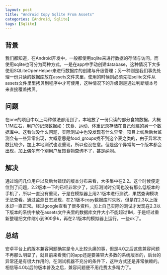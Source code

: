 ```yaml
---
layout: post
title: "Android Copy Sqlite From Assets"
categories: [Android, Sqlite]
tags: [Sqlite]
---
```


## 背景

我们都知道，在Android开发中，一般都使用sqlite来进行数据的存储与访问，而使用sqlite也可分为两种方式，一是在app中手动创建database，这种情况下大多使用SQLiteOpenHelper来进行数据库的创建与升级管理；另一种则是我们事先处理一份只读的数据库放在assets文件夹里，使用的时候则必须先把sqlite文件从assets文件里里拷贝到程序中才可使用，这种情况下的升级则是通过判断版本号来直接覆盖拷贝。

## 问题

在one的项目中以上两种做法都用到了，本地放了一份只读的部分食物数据，大概1.1M左右，用户的记录数据如：饮食、运动、体重记录存储在自己创建的另一个数据库中。这看似没什么问题，实际测试中也没发现有什么异常。项目上线后后台监测会有一些异常出现，大概意思是food_groups找不到这个表之类的，由于异常次数比较少，加上本地测试也没重现，所以也没在意。但是这个异常每一个版本都会出现，加上偶尔有个别用户反馈食物查询不了，甚是纳闷。

## 解决

通过询问几位用户以及后台错误的版本分布来看，大多集中在2.2。这个时候便定位到了问题，2.2版本一下的已经非常少了，实际测试时公司也没有那么低版本的手机了，所以一直没有重现，于是在模拟器上用2.1版本进行测试，果然查询模块无法查看。通过监测日志发现，在2.1版本copy数据库时失败，但是在2.3以上版本却一直正常。经过google查看了很多资料，加上自己实际的测试才发现在2.3以下版本的系统中放在assets文件夹里的数据库文件大小不能超过1M，于是经过重新整理把文件缩小到900多k，再在2.1版本的模拟器上运行，一些ok了。

## 总结

安卓平台上的版本兼容问题确实是令人比较头痛的事，但是4.0之后这些兼容问题不再那么明显了，就目前来看我们的app还是要兼容大多数的系统版本的，后台的异常还是有很大作用的，在测试机器不充分的条件下，这种方式还是非常依赖的。相信等4.0以后的版本普及之后，兼容问题便不用花费太多精力了。